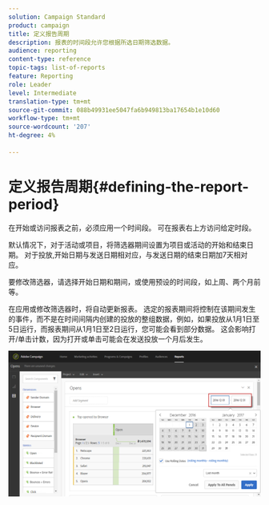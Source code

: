 ```yaml
---
solution: Campaign Standard
product: campaign
title: 定义报告周期
description: 报表的时间段允许您根据所选日期筛选数据。
audience: reporting
content-type: reference
topic-tags: list-of-reports
feature: Reporting
role: Leader
level: Intermediate
translation-type: tm+mt
source-git-commit: 088b49931ee5047fa6b949813ba17654b1e10d60
workflow-type: tm+mt
source-wordcount: '207'
ht-degree: 4%

---
```



# 定义报告周期{#defining-the-report-period}

在开始或访问报表之前，必须应用一个时间段。 可在报表右上方访问给定时段。

默认情况下，对于活动或项目，将筛选器期间设置为项目或活动的开始和结束日期。 对于投放,开始日期与发送日期相对应，与发送日期的结束日期加7天相对应。

要修改筛选器，请选择开始日期和期间，或使用预设的时间段，如上周、两个月前等。

在应用或修改筛选器时，将自动更新报表。 选定的报表期间将控制在该期间发生的事件，而不是在时间间隔内创建的投放的整组数据，例如，如果投放从1月1日至5日运行，而报表期间从1月1日至2日运行，您可能会看到部分数据。 这会影响打开/单击计数，因为打开或单击可能会在发送投放一个月后发生。

![](assets/campaign_reports_5.png)
